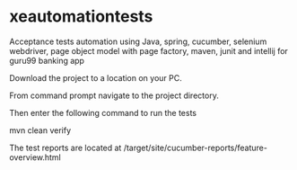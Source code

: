 # xeautomationtests

Acceptance tests automation using Java, spring, cucumber, selenium webdriver, page object model with page factory, maven, junit and intellij for guru99 banking app

Download the project to a location on your PC.

From command prompt navigate to the project directory.

Then enter the following command to run the tests

mvn clean verify

The test reports are located at /target/site/cucumber-reports/feature-overview.html
